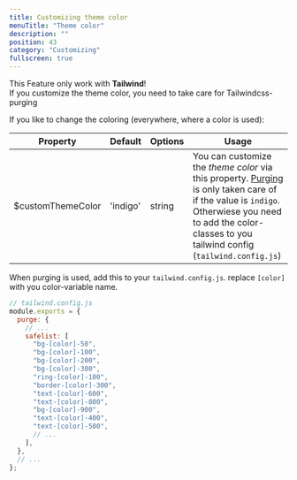 ```yaml
---
title: Customizing theme color
menuTitle: "Theme color"
description: ""
position: 43
category: "Customizing"
fullscreen: true
---
```


<alert type='warning'>
This Feature only work with <strong>Tailwind</strong>!<br/>
If you customize the theme color, you need to take care for Tailwindcss-purging
</alert>

If you like to change the coloring (everywhere, where a color is used):

| Property           | Default  | Options | Usage                                                                                                                                                                                                                                                               |
| ------------------ | -------- | ------- | ------------------------------------------------------------------------------------------------------------------------------------------------------------------------------------------------------------------------------------------------------------------- |
| \$customThemeColor | 'indigo' | string  | You can customize the _theme color_ via this property. [Purging](https://tailwindcss.com/docs/optimizing-for-production) is only taken care of if the value is `indigo`. Otherwiese you need to add the color-classes to you tailwind config (`tailwind.config.js`) |

When purging is used, add this to your `tailwind.config.js`.
replace `[color]` with you color-variable name.

```js
// tailwind.config.js
module.exports = {
  purge: {
    // ...
    safelist: [
      "bg-[color]-50",
      "bg-[color]-100",
      "bg-[color]-200",
      "bg-[color]-300",
      "ring-[color]-100",
      "border-[color]-300",
      "text-[color]-600",
      "text-[color]-800",
      "bg-[color]-900",
      "text-[color]-400",
      "text-[color]-500",
      // ...
    ],
  },
  // ...
};
```
